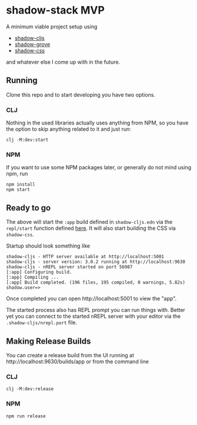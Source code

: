 # shadow-stack MVP

A minimum viable project setup using

- [shadow-cljs](https://github.com/thheller/shadow-cljs)
- [shadow-grove](https://github.com/thheller/shadow-grove)
- [shadow-css](https://github.com/thheller/shadow-css)

and whatever else I come up with in the future.

## Running
Clone this repo and to start developing you have two options.

### CLJ

Nothing in the used libraries actually uses anything from NPM, so you have the option to skip anything related to it and just run:

```
clj -M:dev:start
```

### NPM

If you want to use some NPM packages later, or generally do not mind using npm, run

```
npm install
npm start
```


## Ready to go

The above will start the `:app` build defined in `shadow-cljs.edn` via the `repl/start` function defined [here](https://github.com/thheller/shadow-stack-mvp/blob/main/src/dev/repl.clj). It will also start building the CSS via `shadow-css`.

Startup should look something like

```
shadow-cljs - HTTP server available at http://localhost:5001
shadow-cljs - server version: 3.0.2 running at http://localhost:9630
shadow-cljs - nREPL server started on port 56987
[:app] Configuring build.
[:app] Compiling ...
[:app] Build completed. (196 files, 195 compiled, 0 warnings, 5.82s)
shadow.user=>
```

Once completed you can open http://localhost:5001 to view the "app".

The started process also has REPL prompt you can run things with. Better yet you can connect to the started nREPL server with your editor via the `.shadow-cljs/nrepl.port` file.

## Making Release Builds

You can create a release build from the UI running at http://localhost:9630/builds/app or from the command line

### CLJ

```
clj -M:dev:release
```

### NPM

```
npm run release
```